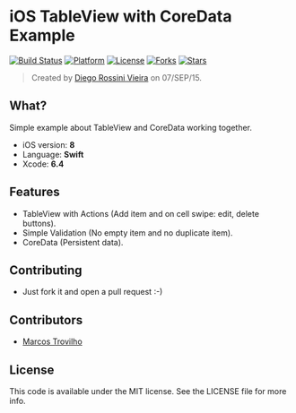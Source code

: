 
# iOS TableView with CoreData Example 
[![Build Status](https://travis-ci.org/diegorv/iOS-Swift-TableView-CoreData-Example.svg)](https://travis-ci.org/diegorv/iOS-Swift-TableView-CoreData-Example)
[![Platform](https://img.shields.io/badge/platform-Swift%20%7C%20iOS%208%20%7C%20TableView%20%7C%20CoreData-lightgrey.svg)](https://travis-ci.org/diegorv/iOS-Swift-TableView-CoreData-Example)
[![License](https://img.shields.io/badge/license-MIT-blue.svg?style=flat)](https://github.com/diegorv/iOS-Swift-TableView-CoreData-Example)
[![Forks](https://img.shields.io/github/forks/diegorv/iOS-Swift-TableView-CoreData-Example.svg)](https://github.com/diegorv/iOS-Swift-TableView-CoreData-Example)
[![Stars](https://img.shields.io/github/stars/diegorv/iOS-Swift-TableView-CoreData-Example.svg)](https://github.com/diegorv/iOS-Swift-TableView-CoreData-Example)
> Created by [Diego Rossini Vieira](http://www.diegorv.com) on 07/SEP/15.

## What?

Simple example about TableView and CoreData working together.

- iOS version: **8**
- Language: **Swift**
- Xcode: **6.4**

## Features
- TableView with Actions (Add item and on cell swipe: edit, delete buttons).
- Simple Validation (No empty item and no duplicate item).
- CoreData (Persistent data).

## Contributing
- Just fork it and open a pull request :-)

## Contributors
- [Marcos Trovilho](http://www.github.com/mtrovilho)

## License
This code is available under the MIT license. See the LICENSE file for more info.